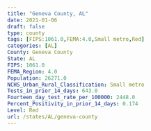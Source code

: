 ```yaml
---
title: "Geneva County, AL"
date: 2021-01-06
draft: false
type: county
tags: [FIPS:1061.0,FEMA:4.0,Small metro,Red]
categories: [AL]
County: Geneva County
State: AL
FIPS: 1061.0
FEMA_Region: 4.0
Population: 26271.0
NCHS_Urban_Rural_Classification: Small metro
Tests_in_prior_14_days: 643.0
Fourteen_day_test_rate_per_100000: 2448.0
Percent_Positivity_in_prior_14_days: 0.174
Level: Red
url: /states/AL/geneva-county
---
```



